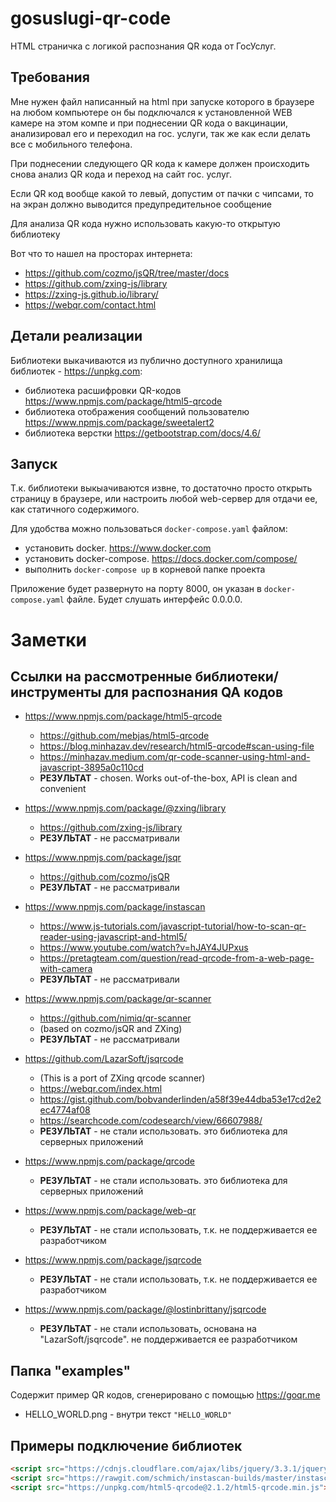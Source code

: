 # gosuslugi-qr-code

HTML страничка с логикой распознания QR кода от ГосУслуг.


## Требования

Мне нужен файл написанный на html при запуске которого в браузере на любом компьютере он бы подключался к установленной 
WEB камере на этом компе и при поднесении QR кода о вакцинации, анализировал его и переходил на гос. услуги, так же как 
если делать все с мобильного телефона. 

При поднесении следующего QR кода к камере должен происходить снова анализ QR кода и переход на сайт гос. услуг.

Если QR код вообще какой то левый, допустим от пачки с чипсами, то на экран должно выводится предупредительное сообщение

Для анализа QR кода нужно использовать какую-то открытую библиотеку

Вот что то нашел на просторах интернета:
* https://github.com/cozmo/jsQR/tree/master/docs
* https://github.com/zxing-js/library
* https://zxing-js.github.io/library/
* https://webqr.com/contact.html


## Детали реализации

Библиотеки выкачиваются из публично доступного хранилища библиотек - https://unpkg.com:
* библиотека расшифровки QR-кодов https://www.npmjs.com/package/html5-qrcode
* библиотека отображения сообщений пользователю https://www.npmjs.com/package/sweetalert2
* библиотека верстки https://getbootstrap.com/docs/4.6/


## Запуск

Т.к. библиотеки выкыачиваются извне, то достаточно просто открыть страницу в браузере, или настроить любой web-сервер
для отдачи ее, как статичного содержимого.

Для удобства можно пользоваться `docker-compose.yaml` файлом:
* установить docker. https://www.docker.com
* установить docker-compose. https://docs.docker.com/compose/
* выполнить `docker-compose up` в корневой папке проекта

Приложение будет развернуто на порту 8000, он указан в `docker-compose.yaml` файле. Будет слушать интерфейс 0.0.0.0.
 

# Заметки

## Ссылки на рассмотренные библиотеки/инструменты для распознания QA кодов

* https://www.npmjs.com/package/html5-qrcode
    * https://github.com/mebjas/html5-qrcode
    * https://blog.minhazav.dev/research/html5-qrcode#scan-using-file
    * https://minhazav.medium.com/qr-code-scanner-using-html-and-javascript-3895a0c110cd
    * **РЕЗУЛЬТАТ** - chosen. Works out-of-the-box, API is clean and convenient

* https://www.npmjs.com/package/@zxing/library
    * https://github.com/zxing-js/library
    * **РЕЗУЛЬТАТ** - не рассматривали

* https://www.npmjs.com/package/jsqr
    * https://github.com/cozmo/jsQR
    * **РЕЗУЛЬТАТ** - не рассматривали

* https://www.npmjs.com/package/instascan
    * https://www.js-tutorials.com/javascript-tutorial/how-to-scan-qr-reader-using-javascript-and-html5/
    * https://www.youtube.com/watch?v=hJAY4JUPxus
    * https://pretagteam.com/question/read-qrcode-from-a-web-page-with-camera
    * **РЕЗУЛЬТАТ** - не рассматривали

* https://www.npmjs.com/package/qr-scanner
    * https://github.com/nimiq/qr-scanner
    * (based on cozmo/jsQR and ZXing)
    * **РЕЗУЛЬТАТ** - не рассматривали

* https://github.com/LazarSoft/jsqrcode
    * (This is a port of ZXing qrcode scanner)
    * https://webqr.com/index.html
    * https://gist.github.com/bobvanderlinden/a58f39e44dba53e17cd2e2ec4774af08
    * https://searchcode.com/codesearch/view/66607988/
    * **РЕЗУЛЬТАТ** - не стали использовать. это библиотека для серверных приложений

* https://www.npmjs.com/package/qrcode
    * **РЕЗУЛЬТАТ** - не стали использовать. это библиотека для серверных приложений

* https://www.npmjs.com/package/web-qr
    * **РЕЗУЛЬТАТ** -  не стали использовать, т.к. не поддерживается ее разработчиком

* https://www.npmjs.com/package/jsqrcode
    * **РЕЗУЛЬТАТ** -  не стали использовать, т.к. не поддерживается ее разработчиком

* https://www.npmjs.com/package/@lostinbrittany/jsqrcode
    * **РЕЗУЛЬТАТ** -  не стали использовать, основана на "LazarSoft/jsqrcode". не поддерживается ее разработчиком


## Папка "examples"

Содержит пример QR кодов, сгенерировано с помощью https://goqr.me
* HELLO_WORLD.png  -  внутри текст `"HELLO_WORLD"`


## Примеры подключение библиотек

```html
<script src="https://cdnjs.cloudflare.com/ajax/libs/jquery/3.3.1/jquery.min.js"></script>
<script src="https://rawgit.com/schmich/instascan-builds/master/instascan.min.js"></script>
<script src="https://unpkg.com/html5-qrcode@2.1.2/html5-qrcode.min.js"></script>
```
